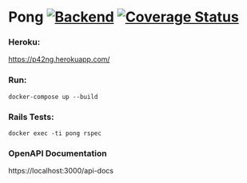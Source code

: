 # Pong [![Backend](https://github.com/kh42z/pong/actions/workflows/workflow.yml/badge.svg)](https://github.com/kh42z/pong/actions/workflows/workflow.yml) [![Coverage Status](https://coveralls.io/repos/github/kh42z/pong/badge.png?t=aSZhOk)](https://coveralls.io/github/kh42z/pong)

### Heroku:
https://p42ng.herokuapp.com/

### Run:
`docker-compose up --build`

### Rails Tests:

`docker exec -ti pong rspec`

### OpenAPI Documentation

https://localhost:3000/api-docs

